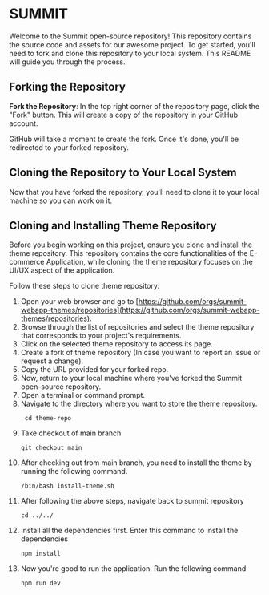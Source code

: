 # SUMMIT

Welcome to the Summit open-source repository! This repository contains the source code and assets for our awesome project. To get started, you'll need to fork and clone this repository to your local system. This README will guide you through the process.

## Forking the Repository

**Fork the Repository**: In the top right corner of the repository page, click the "Fork" button. This will create a copy of the repository in your GitHub account.

 GitHub will take a moment to create the fork. Once it's done, you'll be redirected to your forked repository.

## Cloning the Repository to Your Local System

Now that you have forked the repository, you'll need to clone it to your local machine so you can work on it.

## Cloning and Installing Theme Repository

Before you begin working on this project, ensure you clone and install the theme repository. This repository contains the core functionalities of the E-commerce Application, while cloning the theme repository focuses on the UI/UX aspect of the application.

Follow these steps to clone theme repository:
1. Open your web browser and go to [https://github.com/orgs/summit-webapp-themes/repositories](https://github.com/orgs/summit-webapp-themes/repositories).
2. Browse through the list of repositories and select the theme repository that corresponds to your project's requirements.
3. Click on the selected theme repository to access its page.
4. Create a fork of theme repository (In case you want to report an issue or request a change).
5. Copy the URL provided for your forked repo.
6. Now, return to your local machine where you've forked the Summit open-source repository.
7. Open a terminal or command prompt.
8. Navigate to the directory where you want to store the theme repository.
   ```
    cd theme-repo
9. Take checkout of main branch
    ```shell
    git checkout main
10. After checking out from main branch, you need to install the theme by running the following command.
     ```shell
     /bin/bash install-theme.sh
11. After following the above steps, navigate back to summit repository
    ```shell
    cd ../../
12. Install all the dependencies first. Enter this command to install the dependencies
    ```shell
    npm install
13. Now you're good to run the application. Run the following command
    ```shell
    npm run dev
